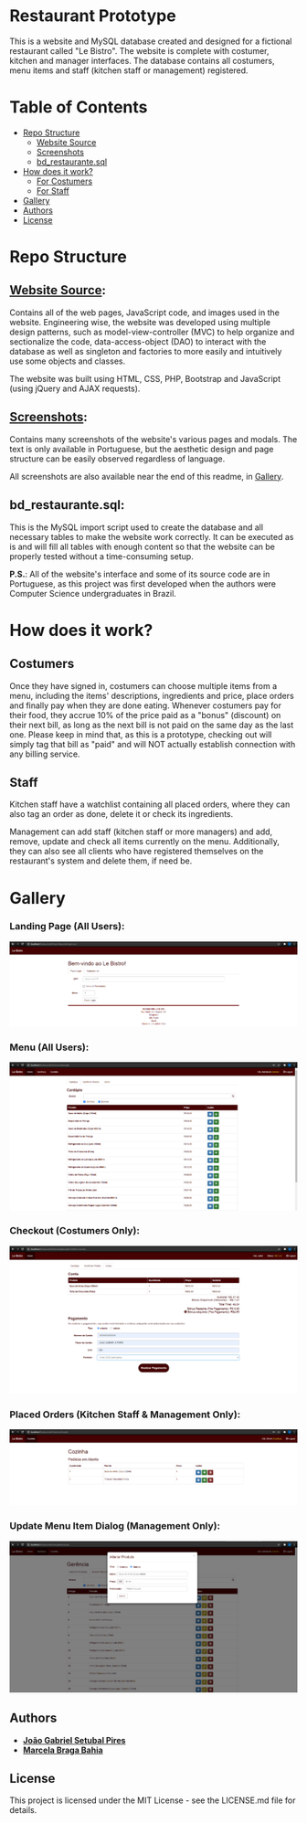 # Restaurant Prototype

This is a website and MySQL database created and designed for a fictional restaurant called "Le Bistro". The website is complete with costumer, kitchen and manager interfaces. The database contains all costumers, menu items and staff (kitchen staff or management) registered.

# Table of Contents
* [Repo Structure](https://github.com/jgspires/restaurant-prototype#repo-structure)
  * [Website Source](https://github.com/jgspires/restaurant-prototype#website-source)
  * [Screenshots](https://github.com/jgspires/restaurant-prototype#screenshots)
  * [bd_restaurante.sql](https://github.com/jgspires/restaurant-prototype#bd_restaurantesql)
* [How does it work?](https://github.com/jgspires/restaurant-prototype#how-does-it-work)
  * [For Costumers](https://github.com/jgspires/restaurant-prototype#costumers)
  * [For Staff](https://github.com/jgspires/restaurant-prototype#staff)
* [Gallery](https://github.com/jgspires/restaurant-prototype#gallery)
* [Authors](https://github.com/jgspires/restaurant-prototype#authors)
* [License](https://github.com/jgspires/restaurant-prototype#license)

# Repo Structure

## [**Website Source**](https://github.com/jgspires/restaurant-prototype/tree/main/Website%20Source):

Contains all of the web pages, JavaScript code, and images used in the website. Engineering wise, the website was developed using multiple design patterns, such as model-view-controller (MVC) to help organize and sectionalize the code, data-access-object (DAO) to interact with the database as well as singleton and factories to more easily and intuitively use some objects and classes.

The website was built using HTML, CSS, PHP, Bootstrap and JavaScript (using jQuery and AJAX requests).

## [**Screenshots**](https://github.com/jgspires/restaurant-prototype/tree/main/Screenshots):

Contains many screenshots of the website's various pages and modals.
The text is only available in Portuguese, but the aesthetic design and page structure can be easily observed regardless of language.

All screenshots are also available near the end of this readme, in [Gallery](https://github.com/jgspires/restaurant-prototype#gallery).

## **bd_restaurante.sql**:

This is the MySQL import script used to create the database and all necessary tables to make the website work correctly. It can be executed as is and will fill all tables with enough content so that the website can be properly tested without a time-consuming setup.

**P.S.**: All of the website's interface and some of its source code are in Portuguese, as this project was first developed when the authors were Computer Science undergraduates in Brazil.

# How does it work?

## Costumers

Once they have signed in, costumers can choose multiple items from a menu, including the items' descriptions, ingredients and price, place orders and finally pay when they are done eating.
Whenever costumers pay for their food, they accrue 10% of the price paid as a "bonus" (discount) on their next bill, as long as the next bill is not paid on the same day as the last one. Please keep in mind that, as this is a prototype, checking out will simply tag that bill as "paid" and will NOT actually establish connection with any billing service.

## Staff

Kitchen staff have a watchlist containing all placed orders, where they can also tag an order as done, delete it or check its ingredients.

Management can add staff (kitchen staff or more managers) and add, remove, update and check all items currently on the menu. Additionally, they can also see all clients who have registered themselves on the restaurant's system and delete them, if need be.

# Gallery

### Landing Page (All Users):

![alt text](Screenshots/landing.png?raw=true "Landing Page")

### Menu (All Users):

![alt text](Screenshots/menu.png?raw=true "Menu")

### Checkout (Costumers Only):

![alt text](Screenshots/checkout.png?raw=true "Checkout")

### Placed Orders (Kitchen Staff & Management Only):

![alt text](Screenshots/kitchenOrders.png?raw=true "Placed Orders / Kitchen")

### Update Menu Item Dialog (Management Only):

![alt text](Screenshots/updateMenuItem.png?raw=true "Update Menu Item Dialog")

## Authors

* [**João Gabriel Setubal Pires**](https://github.com/jgspires)
* [**Marcela Braga Bahia**](https://github.com/mrssolarisdev)

## License

This project is licensed under the MIT License - see the LICENSE.md file for details.
